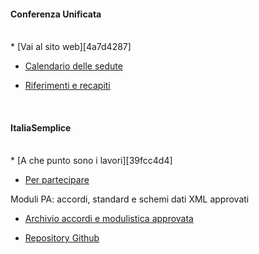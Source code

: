 
#### Conferenza Unificata
<br>
  *  [Vai al sito web][4a7d4287]

  [4a7d4287]: http://www.unificata.it/home_UNI.asp?CONF=UNI "Sito conferenza unificata"

  *  [Calendario delle sedute][e96c0b0b]

  [e96c0b0b]: http://www.umbriageo.regione.umbria.it/AccessoUnico/modulistica/CU_Calendario_sedute_2semestre2018.pdf "calendario delle sedute"


  *  [Riferimenti e recapiti][e7bcb0a3]

  [e7bcb0a3]: http://www.statoregioni.it/contattiConferenza.asp?CONF=UNI "Riferimenti e recapiti"
<br>

#### ItaliaSemplice
<br>
  * [A che punto sono i lavori][39fcc4d4]

  [39fcc4d4]: http://www.italiasemplice.gov.it/documentazione/accordi-sulla-modulistica-e-monitoraggio-dellattuazione/ "A che punto sono i lavori"


  * [Per partecipare][66276256]

  [66276256]: http://rete.italiasemplice.gov.it/modulistica-standardizzata-e-semplificata-rete-italiasemplice/discussione/area-di-lavoro-sulla "Per partecipare"



   Moduli PA: accordi, standard e schemi dati XML approvati


 * [Archivio accordi e modulistica approvata][7ada739b]


  [7ada739b]: http://www.italiasemplice.gov.it/modulistica/archivio-modulistica-unificata/ "Archivio accordi e modulistica approvata"

  *	[Repository Github][846a2ea0]

   [846a2ea0]: https://github.com/italia/moduli-pa/tree/v1.0.0 "repository Github"
